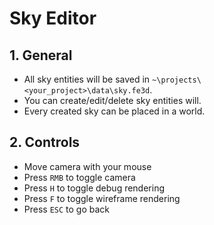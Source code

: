# Sky Editor

## 1. General

- All sky entities will be saved in `~\projects\<your_project>\data\sky.fe3d`.
- You can create/edit/delete sky entities will.
- Every created sky can be placed in a world.

## 2. Controls

- Move camera with your mouse
- Press `RMB` to toggle camera
- Press `H` to toggle debug rendering
- Press `F` to toggle wireframe rendering
- Press `ESC` to go back
